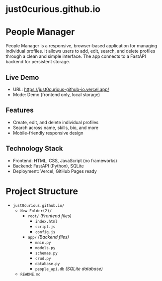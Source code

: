 # just0curious.github.io
# People Manager

People Manager is a responsive, browser-based application for managing individual profiles. It allows users to add, edit, search, and delete profiles through a clean and simple interface. The app connects to a FastAPI backend for persistent storage.

## Live Demo

- URL: https://just0curious-github-io.vercel.app/
- Mode: Demo (frontend only, local storage)

## Features

- Create, edit, and delete individual profiles
- Search across name, skills, bio, and more
- Mobile-friendly responsive design

## Technology Stack

- Frontend: HTML, CSS, JavaScript (no frameworks)
- Backend: FastAPI (Python), SQLite
- Deployment: Vercel, GitHub Pages ready

# Project Structure

- `just0curious.github.io/`
  - `New Folder(2)/`
    - `root/`  _(Frontend files)_
      - `index.html`
      - `script.js`
      - `config.js`
    - `app/`  _(Backend files)_
      - `main.py`
      - `models.py`
      - `schemas.py`
      - `crud.py`
      - `database.py`
      - `people_api.db`  _(SQLite database)_
  - `README.md`


